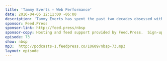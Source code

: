 ```yaml
---
title: 'Tammy Everts — Web Performance'
date: 2016-04-05 12:11:00 -06:00
description: 'Tammy Everts has spent the past two decades obsessed with the many factors that go into creating the best possible user experience. As a senior researcher and evangelist at SOASTA, she researches the technical, business, and human aspects of web/application performance.'
sponsor: Feed.Press
sponsor-link: http://feed.press/nbsp
sponsor-copy: Hosting and feed support provided by Feed.Press.  Sign-up today and try FeedPress on a 14 day trial (no contracts or commitments). Use promo code *nbsp* during checkout to get 10% off your first year.
episode: 73
show: nbsp
mp3:  http://podcasts-1.feedpress.co/10609/nbsp-73.mp3
layout: episode
---
```

